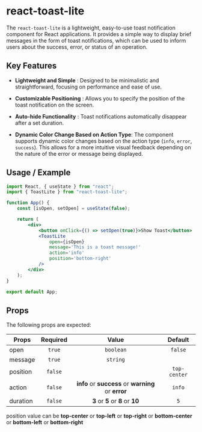 # react-toast-lite

The `react-toast-lite` is a lightweight, easy-to-use toast notification component for React applications. It provides a simple way to display brief messages in the form of toast notifications, which can be used to inform users about the success, error, or status of an operation.

## Key Features

-   **Lightweight and Simple** : Designed to be minimalistic and straightforward, focusing on performance and ease of use.

-   **Customizable Positioning** : Allows you to specify the position of the toast notification on the screen.

-   **Auto-hide Functionality** : Toast notifications automatically disappear after a set duration.

-   **Dynamic Color Change Based on Action Type**: The component supports dynamic color changes based on the action type (`info`, `error`, `success`). This allows for a more intuitive visual feedback depending on the nature of the error or message being displayed.

## Usage / Example

```jsx
import React, { useState } from "react";
import { ToastLite } from "react-toast-lite";

function App() {
    const [isOpen, setOpen] = useState(false);

    return (
        <div>
            <button onClick={() => setOpen(true)}>Show Toast</button>
            <ToastLite
                open={isOpen}
                message='This is a toast message!'
                action='info'
                position='bottom-right'
            />
        </div>
    );
}

export default App;
```

## Props

The following props are expected:

| Props    | Required |                        Value                        |   Default    |
| -------- | :------: | :-------------------------------------------------: | :----------: |
| open     |  `true`  |                      `boolean`                      |   `false`    |
| message  |  `true`  |                      `string`                       |
| position | `false`  |                                                     | `top-center` |
| action   | `false`  | **info** or **success** or **warning** or **error** |    `info`    |
| duration | `false`  |          **3** or **5** or **8** or **10**          |     `5`      |

position value can be **top-center** or **top-left** or **top-right** or **bottom-center** or **bottom-left** or **bottom-right**

